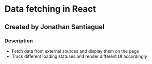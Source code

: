 # Data fetching in React

## Created by Jonathan Santiaguel

### Description
- Fetch data from external sources and display them on the page
- Track different loading statuses and render different UI accordingly